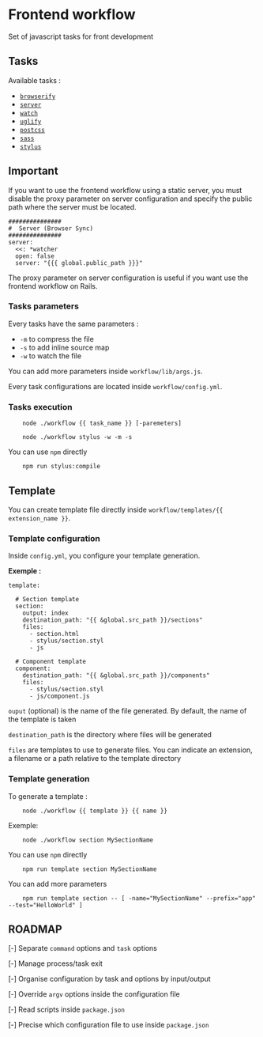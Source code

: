 # Frontend workflow

Set of javascript tasks for front development

## Tasks

Available tasks :

* [`browserify`](https://github.com/substack/node-browserify)
* [`server`](https://github.com/BrowserSync/browser-sync)
* [`watch`](https://github.com/paulmillr/chokidar)
* [`uglify`](https://github.com/mishoo/UglifyJS2)
* [`postcss`](https://github.com/postcss/postcss)
* [`sass`](https://github.com/sass/sass)
* [`stylus`](https://github.com/stylus/stylus)

## Important

If you want to use the frontend workflow using a static server, you must disable the proxy parameter on server configuration and specify the public path where the server must be located.

```
###############
#  Server (Browser Sync)
###############
server:
  <<: *watcher
  open: false
  server: "{{{ global.public_path }}}"
``` 

The proxy parameter on server configuration is useful if you want use the frontend workflow on Rails. 


### Tasks parameters 

Every tasks have the same parameters :

* `-m` to compress the file
* `-s` to add inline source map
* `-w` to watch the file

You can add more parameters inside `workflow/lib/args.js`.

Every task configurations are located inside `workflow/config.yml`.


### Tasks execution

```
    node ./workflow {{ task_name }} [-paremeters]
```

```
    node ./workflow stylus -w -m -s
```

You can use `npm` directly

```
    npm run stylus:compile
```


## Template

You can create template file directly inside `workflow/templates/{{ extension_name }}`.

### Template configuration

Inside `config.yml`, you configure your template generation.

**Exemple :**

```
template:

  # Section template
  section:
    output: index
    destination_path: "{{ &global.src_path }}/sections"
    files:
      - section.html
      - stylus/section.styl
      - js

  # Component template
  component:
    destination_path: "{{ &global.src_path }}/components"
    files:
      - stylus/section.styl
      - js/component.js
```

`ouput` (optional) is the name of the file generated. By default, the name of the template is taken

`destination_path` is the directory where files will be generated

`files` are templates to use to generate files. You can indicate an extension, a filename or a path relative to the template directory


### Template generation

To generate a template :

```
    node ./workflow {{ template }} {{ name }}
```

Exemple:

```
    node ./workflow section MySectionName
```
    
You can use `npm` directly

```    
    npm run template section MySectionName
```

You can add more parameters

```
    npm run template section -- [ -name="MySectionName" --prefix="app" --test="HelloWorld" ]
```



## ROADMAP

[-] Separate `command` options and `task` options

[-] Manage process/task exit

[-] Organise configuration by task and options by input/output

[-] Override `argv` options inside the configuration file

[-] Read scripts inside `package.json`

[-] Precise which configuration file to use inside `package.json`